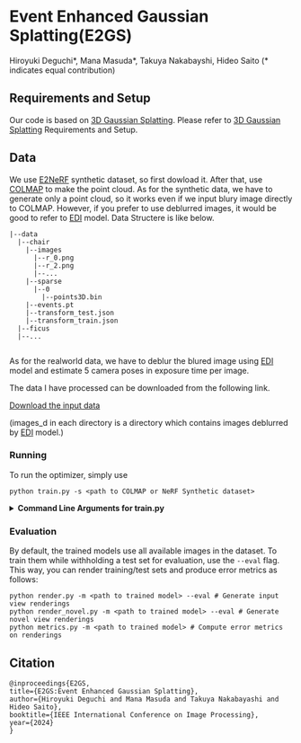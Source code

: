 # Event Enhanced Gaussian Splatting(E2GS)
Hiroyuki Deguchi*, Mana Masuda*, Takuya Nakabayshi, Hideo Saito (* indicates equal contribution)<br>
## Requirements and Setup
Our code is based on [3D Gaussian Splatting](https://github.com/graphdeco-inria/gaussian-splatting). Please refer to [3D Gaussian Splatting](https://github.com/graphdeco-inria/gaussian-splatting) Requirements and Setup.
## Data
We use [E2NeRF](https://github.com/iCVTEAM/E2NeRF) synthetic dataset, so first dowload it. 
After that, use [COLMAP](https://github.com/colmap/colmap) to make the point cloud. As for the synthetic data, we have to generate only a point cloud, so it works even if we input blury image directly to COLMAP. However, if you prefer to use deblurred images, it would be good to refer to [EDI](https://github.com/panpanfei/Bringing-a-Blurry-Frame-Alive-at-High-Frame-Rate-with-an-Event-Camera) model.
Data Structere is like below.
```
|--data
  |--chair
    |--images
      |--r_0.png
      |--r_2.png
      |--...
    |--sparse
      |--0
        |--points3D.bin
    |--events.pt
    |--transform_test.json
    |--transform_train.json
  |--ficus
  |--...
  
```
As for the realworld data, we have to deblur the blured image using [EDI](https://github.com/panpanfei/Bringing-a-Blurry-Frame-Alive-at-High-Frame-Rate-with-an-Event-Camera) model and estimate 5 camera poses in exposure time per image.

The data I have processed can be downloaded from the following link.

[Download the input data](https://keio.box.com/s/8mvtjcfj2ekc0z0d9l71xcf20thdl143)

(images_d in each directory is a directory which contains images deblurred by [EDI](https://github.com/panpanfei/Bringing-a-Blurry-Frame-Alive-at-High-Frame-Rate-with-an-Event-Camera) model.)
### Running

To run the optimizer, simply use

```shell
python train.py -s <path to COLMAP or NeRF Synthetic dataset>
```

<details>
<summary><span style="font-weight: bold;">Command Line Arguments for train.py</span></summary>

  #### --source_path / -s
  Path to the source directory containing a COLMAP or Synthetic NeRF data set.
  #### --model_path / -m 
  Path where the trained model should be stored (```output/<random>``` by default).
  #### --images / -i
  Alternative subdirectory for COLMAP images (```images``` by default).
  #### --eval
  Add this flag to use a MipNeRF360-style training/test split for evaluation.
  #### --resolution / -r
  Specifies resolution of the loaded images before training. If provided ```1, 2, 4``` or ```8```, uses original, 1/2, 1/4 or 1/8 resolution, respectively. For all other values, rescales the width to the given number while maintaining image aspect. **If not set and input image width exceeds 1.6K pixels, inputs are automatically rescaled to this target.**
  #### --data_device
  Specifies where to put the source image data, ```cuda``` by default, recommended to use ```cpu``` if training on large/high-resolution dataset, will reduce VRAM consumption, but slightly slow down training. Thanks to [HrsPythonix](https://github.com/HrsPythonix).
  #### --white_background / -w
  Add this flag to use white background instead of black (default), e.g., for evaluation of NeRF Synthetic dataset.
  #### --sh_degree
  Order of spherical harmonics to be used (no larger than 3). ```3``` by default.
  #### --convert_SHs_python
  Flag to make pipeline compute forward and backward of SHs with PyTorch instead of ours.
  #### --convert_cov3D_python
  Flag to make pipeline compute forward and backward of the 3D covariance with PyTorch instead of ours.
  #### --debug
  Enables debug mode if you experience erros. If the rasterizer fails, a ```dump``` file is created that you may forward to us in an issue so we can take a look.
  #### --debug_from
  Debugging is **slow**. You may specify an iteration (starting from 0) after which the above debugging becomes active.
  #### --iterations
  Number of total iterations to train for, ```30_000``` by default.
  #### --ip
  IP to start GUI server on, ```127.0.0.1``` by default.
  #### --port 
  Port to use for GUI server, ```6009``` by default.
  #### --test_iterations
  Space-separated iterations at which the training script computes L1 and PSNR over test set, ```7000 30000``` by default.
  #### --save_iterations
  Space-separated iterations at which the training script saves the Gaussian model, ```7000 30000 <iterations>``` by default.
  #### --checkpoint_iterations
  Space-separated iterations at which to store a checkpoint for continuing later, saved in the model directory.
  #### --start_checkpoint
  Path to a saved checkpoint to continue training from.
  #### --quiet 
  Flag to omit any text written to standard out pipe. 
  #### --feature_lr
  Spherical harmonics features learning rate, ```0.0025``` by default.
  #### --opacity_lr
  Opacity learning rate, ```0.05``` by default.
  #### --scaling_lr
  Scaling learning rate, ```0.005``` by default.
  #### --rotation_lr
  Rotation learning rate, ```0.001``` by default.
  #### --position_lr_max_steps
  Number of steps (from 0) where position learning rate goes from ```initial``` to ```final```. ```30_000``` by default.
  #### --position_lr_init
  Initial 3D position learning rate, ```0.00016``` by default.
  #### --position_lr_final
  Final 3D position learning rate, ```0.0000016``` by default.
  #### --position_lr_delay_mult
  Position learning rate multiplier (cf. Plenoxels), ```0.01``` by default. 
  #### --densify_from_iter
  Iteration where densification starts, ```500``` by default. 
  #### --densify_until_iter
  Iteration where densification stops, ```15_000``` by default.
  #### --densify_grad_threshold
  Limit that decides if points should be densified based on 2D position gradient, ```0.0002``` by default.
  #### --densification_interval
  How frequently to densify, ```100``` (every 100 iterations) by default.
  #### --opacity_reset_interval
  How frequently to reset opacity, ```3_000``` by default. 
  #### --lambda_dssim
  Influence of SSIM on total loss from 0 to 1, ```0.2``` by default. 
  #### --percent_dense
  Percentage of scene extent (0--1) a point must exceed to be forcibly densified, ```0.01``` by default.

</details>

### Evaluation
By default, the trained models use all available images in the dataset. To train them while withholding a test set for evaluation, use the ```--eval``` flag. This way, you can render training/test sets and produce error metrics as follows:
```shell
python render.py -m <path to trained model> --eval # Generate input view renderings
python render_novel.py -m <path to trained model> --eval # Generate novel view renderings
python metrics.py -m <path to trained model> # Compute error metrics on renderings
```
## Citation  
```
@inproceedings{E2GS,
title={E2GS:Event Enhanced Gaussian Splatting},
author={Hiroyuki Deguchi and Mana Masuda and Takuya Nakabayashi and Hideo Saito},
booktitle={IEEE International Conference on Image Processing},
year={2024}
}
```
